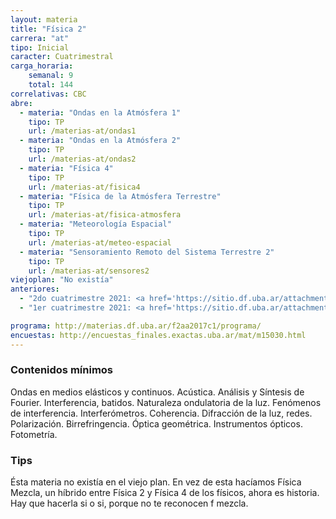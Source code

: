 ```yaml
---
layout: materia
title: "Física 2"
carrera: "at"
tipo: Inicial
caracter: Cuatrimestral
carga_horaria: 
    semanal: 9
    total: 144 
correlativas: CBC
abre:
  - materia: "Ondas en la Atmósfera 1"
    tipo: TP
    url: /materias-at/ondas1
  - materia: "Ondas en la Atmósfera 2"
    tipo: TP
    url: /materias-at/ondas2
  - materia: "Física 4"
    tipo: TP
    url: /materias-at/fisica4
  - materia: "Física de la Atmósfera Terrestre"
    tipo: TP
    url: /materias-at/fisica-atmosfera
  - materia: "Meteorología Espacial"
    tipo: TP
    url: /materias-at/meteo-espacial
  - materia: "Sensoramiento Remoto del Sistema Terrestre 2"
    tipo: TP
    url: /materias-at/sensores2
viejoplan: "No existía"
anteriores:
  - "2do cuatrimestre 2021: <a href='https://sitio.df.uba.ar/attachments/article/26/segundo2021.pdf'>Horarios</a>"
  - "1er cuatrimestre 2021: <a href='https://sitio.df.uba.ar/attachments/article/26/primero2021.pdf'>Horarios</a>"

programa: http://materias.df.uba.ar/f2aa2017c1/programa/
encuestas: http://encuestas_finales.exactas.uba.ar/mat/m15030.html
---
```


### Contenidos mínimos
Ondas en medios elásticos y continuos. Acústica. Análisis y Síntesis de Fourier. Interferencia, batidos. Naturaleza ondulatoria de la luz. Fenómenos de interferencia. Interferómetros. Coherencia. Difracción de la luz, redes. Polarización. Birrefringencia. Óptica geométrica. Instrumentos ópticos. Fotometría.

### Tips
Ésta materia no existía en el viejo plan. En vez de esta hacíamos Física Mezcla, un híbrido entre Física 2 y Física 4 de los físicos, ahora es historia. Hay que hacerla si o si, porque no te reconocen f mezcla.

